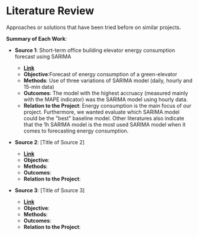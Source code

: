 # Literature Review

Approaches or solutions that have been tried before on similar projects.

**Summary of Each Work**:

- **Source 1**: Short-term office building elevator energy consumption forecast using SARIMA

  - **[Link]()**
  - **Objective**:Forecast of energy consumption of a green-elevator
  - **Methods**: Use of three variations of SARIMA model (daily, hourly and 15-min data)  
  - **Outcomes**: The model with the highest accruacy (measured mainly with the MAPE indicator) was the SARIMA model using hourly data. 
  - **Relation to the Project**: Energy consumption is the main focus of our project. Furthermore, we wanted evaluate which SARIMA model could be the "best" baseline model. Other literatures also indicate that the 1h SARIMA model is the most used SARIMA model when it comes to forecasting energy consumption. 

- **Source 2**: [Title of Source 2]

  - **[Link]()**
  - **Objective**:
  - **Methods**:
  - **Outcomes**:
  - **Relation to the Project**:

- **Source 3**: [Title of Source 3]

  - **[Link]()**
  - **Objective**:
  - **Methods**:
  - **Outcomes**:
  - **Relation to the Project**:
